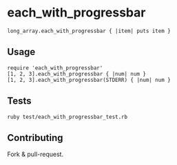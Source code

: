 each_with_progressbar
=====================

    long_array.each_with_progressbar { |item| puts item }

Usage
-----

    require 'each_with_progressbar'
    [1, 2, 3].each_with_progressbar { |num| num }
    [1, 2, 3].each_with_progressbar(STDERR) { |num| num }

Tests
-----

    ruby test/each_with_progressbar_test.rb

Contributing
------------

Fork & pull-request.
